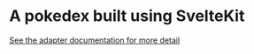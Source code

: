 # A pokedex built using SvelteKit



[See the adapter documentation for more detail](https://kit.svelte.dev/docs#adapters)
